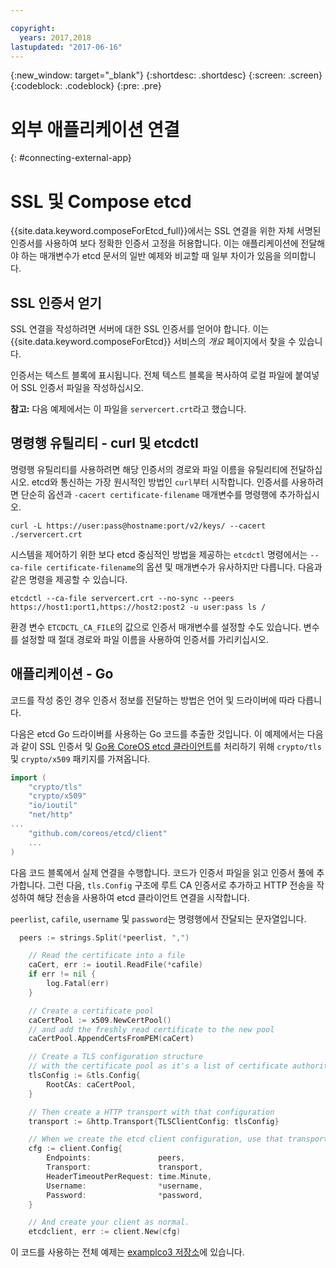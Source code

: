 ```yaml
---

copyright:
  years: 2017,2018
lastupdated: "2017-06-16"
---
```


{:new_window: target="_blank"}
{:shortdesc: .shortdesc}
{:screen: .screen}
{:codeblock: .codeblock}
{:pre: .pre}

# 외부 애플리케이션 연결
{: #connecting-external-app}

# SSL 및 Compose etcd

{{site.data.keyword.composeForEtcd_full}}에서는 SSL 연결을 위한 자체 서명된 인증서를 사용하여 보다 정확한 인증서 고정을 허용합니다. 이는 애플리케이션에 전달해야 하는 매개변수가 etcd 문서의 일반 예제와 비교할 때 일부 차이가 있음을 의미합니다.

## SSL 인증서 얻기

SSL 연결을 작성하려면 서버에 대한 SSL 인증서를 얻어야 합니다. 이는 {{site.data.keyword.composeForEtcd}} 서비스의 *개요* 페이지에서 찾을 수 있습니다.

인증서는 텍스트 블록에 표시됩니다. 전체 텍스트 블록을 복사하여 로컬 파일에 붙여넣어 SSL 인증서 파일을 작성하십시오.

**참고:** 다음 예제에서는 이 파일을 `servercert.crt`라고 했습니다.

## 명령행 유틸리티 - curl 및 etcdctl

명령행 유틸리티를 사용하려면 해당 인증서의 경로와 파일 이름을 유틸리티에 전달하십시오. 
etcd와 통신하는 가장 원시적인 방법인 `curl`부터 시작합니다. 인증서를 사용하려면 단순히 옵션과 `-cacert certificate-filename` 매개변수를 명령행에 추가하십시오.

```shell
curl -L https://user:pass@hostname:port/v2/keys/ --cacert ./servercert.crt

```

시스템을 제어하기 위한 보다 etcd 중심적인 방법을 제공하는 `etcdctl` 명령에서는 `--ca-file certificate-filename`의 옵션 및 매개변수가 유사하지만 다릅니다. 다음과 같은 명령을 제공할 수 있습니다.

```shell
etcdctl --ca-file servercert.crt --no-sync --peers https://host1:port1,https://host2:post2 -u user:pass ls /

```

환경 변수 `ETCDCTL_CA_FILE`의 값으로 인증서 매개변수를 설정할 수도 있습니다. 변수를 설정할 때 절대 경로와 파일 이름을 사용하여 인증서를 가리키십시오.

## 애플리케이션 - Go

코드를 작성 중인 경우 인증서 정보를 전달하는 방법은 언어 및 드라이버에 따라 다릅니다. 

다음은 etcd Go 드라이버를 사용하는 Go 코드를 추출한 것입니다. 이 예제에서는 다음과 같이 SSL 인증서 및 [Go용 CoreOS etcd 클라이언트](https://godoc.org/github.com/coreos/etcd/client)를 처리하기 위해 `crypto/tls` 및 `crypto/x509` 패키지를 가져옵니다.

```go
import (
	"crypto/tls"
	"crypto/x509"
	"io/ioutil"
	"net/http"
...
	"github.com/coreos/etcd/client"
	...
)
```

다음 코드 블록에서 실제 연결을 수행합니다. 코드가 인증서 파일을 읽고 인증서 풀에 추가합니다. 그런 다음, `tls.Config` 구조에 루트 CA 인증서로 추가하고 HTTP 전송을 작성하여 해당 전송을 사용하여 etcd 클라이언트 연결을 시작합니다.

`peerlist`, `cafile`, `username` 및 `password`는 명령행에서 잔달되는 문자열입니다.

```go
  peers := strings.Split(*peerlist, ",")

	// Read the certificate into a file
	caCert, err := ioutil.ReadFile(*cafile)
	if err != nil {
		log.Fatal(err)
	}

	// Create a certificate pool
	caCertPool := x509.NewCertPool()
	// and add the freshly read certificate to the new pool
	caCertPool.AppendCertsFromPEM(caCert)

	// Create a TLS configuration structure
	// with the certificate pool as it's a list of certificate authorities
	tlsConfig := &tls.Config{
		RootCAs: caCertPool,
	}

	// Then create a HTTP transport with that configuration
	transport := &http.Transport{TLSClientConfig: tlsConfig}

	// When we create the etcd client configuration, use that transport
	cfg := client.Config{
		Endpoints:               peers,
		Transport:               transport,
		HeaderTimeoutPerRequest: time.Minute,
		Username:                *username,
		Password:                *password,
	}

	// And create your client as normal. 
	etcdclient, err := client.New(cfg)
```

이 코드를 사용하는 전체 예제는 [examplco3 저장소](https://github.com/compose-ex/examplco3)에 있습니다.
